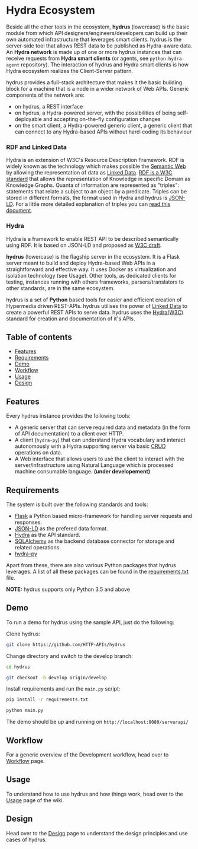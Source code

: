 Hydra Ecosystem
===================

Beside all the other tools in the ecosystem, **hydrus** (lowercase) is the basic module from which API designers/engineers/developers can build up their own automated infrastructure that leverages smart clients. hydrus is the server-side tool that allows REST data to be published as Hydra-aware data. An **Hydra network** is made up of one or more hydrus instances that can receive requests from **Hydra smart clients** (or agents, see `python-hydra-agent` repository). The interaction of hydrus and Hydra smart clients is how Hydra ecosystem realizes the Client-Server pattern.

hydrus provides a full-stack architecture that makes it the basic building block for a machine that is a node in a wider network of Web APIs. Generic components of the network are:
* on hydrus, a REST interface
* on hydrus, a Hydra-powered server, with the possibilities of being self-deployable and accepting on-the-fly configuration changes
* on the smart client, a Hydra-powered generic client, a generic client that can connect to any Hydra-based APIs without hard-coding its behaviour

### RDF and Linked Data
Hydra is an extension of W3C's Resource Description Framework. RDF is widely known as the technology which makes possible the [Semantic Web](https://en.wikipedia.org/wiki/Semantic_Web) by allowing the representation of data as [Linked Data](https://en.wikipedia.org/wiki/Linked_data).
[RDF is a W3C standard](https://www.w3.org/RDF/) that allows the representation of Knowledge in specific Domain as Knowledge Graphs. Quanta of information are represented as "triples": statements that relate a subject to an object by a predicate. Triples can be stored in different formats, the format used in Hydra and hydrus is [JSON-LD](https://json-ld.org/).
For a little more detailed explanation of triples you can [read this document](http://www.hydra-cg.com/spec/latest/linked-data-fragments/#interfaces-to-linked-data).

### Hydra
Hydra is a framework to enable REST API to be described semantically using RDF. It is based on JSON-LD and proposed as [W3C draft](https://www.hydra-cg.com/spec/latest/core/).


**hydrus** (lowercase) is the flagship server in the ecosystem. It is a Flask server meant to build and deploy Hydra-based Web APIs in a straightforward and effective way. It uses Docker as virtualization and isolation technology (see Usage). Other tools, as dedicated clients for testing, instances running with others frameworks, parsers/translators to other standards, are in the same ecosystem.

hydrus is a set of **Python** based tools for easier and efficient creation of Hypermedia driven REST-APIs. hydrus utilises the power of [Linked Data](https://en.wikipedia.org/wiki/Linked_data) to create a powerful REST APIs to serve data.
hydrus uses the [Hydra(W3C)](http://www.hydra-cg.com/) standard for creation and documentation of it's APIs.

Table of contents
-------------
* [Features](#features)
* [Requirements](#req)
* [Demo](#demo)
* [Workflow](#workflow)
* [Usage](#usage)
* [Design](#design)

<a name="features"></a>
Features
-------------
Every hydrus instance provides the following tools:
- A generic server that can serve required data and metadata (in the form of API documentation) to a client over HTTP.
- A client (`hydra-py`) that can understand Hydra vocabulary and interact autonomously with a Hydra supporting server via basic [CRUD](https://en.wikipedia.org/wiki/Create,_read,_update_and_delete) operations on data.
- A Web interface that allows users to use the client to interact with the server/infrastructure using Natural Language which is processed machine consumable language. **(under developement)**

<a name="req"></a>
Requirements
-------------
The system is built over the following standards and tools:
- [Flask](http://flask.pocoo.org/) a Python based micro-framework for handling server requests and responses.
- [JSON-LD](http://json-ld.org/spec/latest/json-ld/) as the prefered data format.
- [Hydra](http://www.hydra-cg.com/) as the API standard.
- [SQLAlchemy](http://www.sqlalchemy.org/) as the backend database connector for storage and related operations.
- [hydra-py](https://github.com/pchampin/hydra-py)

Apart from these, there are also various Python packages that hydrus leverages. A list of all these packages can be found in the [requirements.txt](https://github.com/HTTP-APIs/hydrus/blob/master/requirements.txt) file.


**NOTE:** hydrus supports only Python 3.5 and above

<a name="demo"></a>
Demo
-------------
To run a demo for hydrus using the sample API, just do the following:

Clone hydrus:
```bash
git clone https://github.com/HTTP-APIs/hydrus
```
Change directory and switch to the develop branch:
```bash
cd hydrus

git checkout -b develop origin/develop
```

Install requirements and run the `main.py` script:
```bash
pip install -r requirements.txt

python main.py
```

The demo should be up and running on `http://localhost:8080/serverapi/`

<a name="workflow"></a>
Workflow
-------------
For a generic overview of the Development workflow, head over to [Workflow](Workflow.md) page.

<a name="usage"></a>
Usage
-------------
To understand how to use hydrus and how things work, head over to the [Usage](01-Usage.md) page of the wiki.

<a name="design"></a>
Design
-------------
Head over to the [Design](Design.md) page to understand the design principles and use cases of hydrus.
